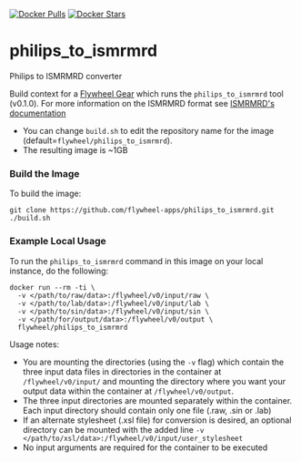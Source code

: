 [![Docker Pulls](https://img.shields.io/docker/pulls/flywheel/philips_to_ismrmrd.svg)](https://hub.docker.com/r/flywheel/philips_to_ismrmrd/)
[![Docker Stars](https://img.shields.io/docker/stars/flywheel/philips_to_ismrmrd.svg)](https://hub.docker.com/r/flywheel/philips_to_ismrmrd/)

# philips_to_ismrmrd
Philips to ISMRMRD converter

Build context for a [Flywheel Gear](https://github.com/flywheel-io/gears/tree/master/spec) which runs the `philips_to_ismrmrd` tool (v0.1.0).
For more information on the ISMRMRD format see [ISMRMRD's documentation](http://ismrmrd.github.io/)

* You can change ```build.sh``` to edit the repository name for the image (default=`flywheel/philips_to_ismrmrd`).
* The resulting image is ~1GB

### Build the Image
To build the image:
```
git clone https://github.com/flywheel-apps/philips_to_ismrmrd.git
./build.sh
```

### Example Local Usage
To run the `philips_to_ismrmrd` command in this image on your local instance, do the following:
```
docker run --rm -ti \
  -v </path/to/raw/data>:/flywheel/v0/input/raw \
  -v </path/to/lab/data>:/flywheel/v0/input/lab \
  -v </path/to/sin/data>:/flywheel/v0/input/sin \
  -v </path/for/output/data>:/flywheel/v0/output \
  flywheel/philips_to_ismrmrd
```

Usage notes:
  * You are mounting the directories (using the ```-v``` flag) which contain the three input data files in directories in the container at ```/flywheel/v0/input/``` and mounting the directory where you want your output data within the container at ```/flywheel/v0/output```.
  * The three input directories are mounted separately within the container. Each input directory should contain only one file (.raw, .sin or .lab)
  * If an alternate stylesheet (.xsl file) for conversion is desired, an optional directory can be mounted with the added line ```-v </path/to/xsl/data>:/flywheel/v0/input/user_stylesheet```
  * No input arguments are required for the container to be executed
